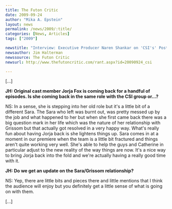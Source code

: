 ```yaml
---
title: The Futon Critic
date: 2009-09-24
author: "Mika A. Epstein"
layout: news
permalink: /news/2009/:title/
categories: [News, Articles]
tags: ["2009"]

newstitle: "Interview: Executive Producer Naren Shankar on 'CSI's' Post-Petersen World  "
newsauthor: Jim Halterman
newssource: The Futon Critic
newsurl: http://www.thefutoncritic.com/rant.aspx?id=20090924_csi

---
```


[...]

**JH: Original cast member Jorja Fox is coming back for a handful of episodes. Is she coming back in the same role with the CSI group or...?**

NS: In a sense, she is stepping into her old role but it's a little bit of a different Sara. The Sara who left was burnt out, was pretty messed up by the job and what happened to her but when she first came back there was a big question mark in her life which was the nature of her relationship with Grissom but that actually got resolved in a very happy way. What's really fun about having Jorja back is she lightens things up. Sara comes in at a moment in our premiere when the team is a little bit fractured and things aren't quite working very well. She's able to help the guys and Catherine in particular adjust to the new reality of the way things are now. It's a nice way to bring Jorja back into the fold and we're actually having a really good time with it.

**JH: Do we get an update on the Sara/Grissom relationship?**

NS: Yep, there are little bits and pieces there and little mentions that I think the audience will enjoy but you definitely get a little sense of what is going on with them.

[...]
